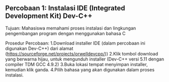 
## Percobaan 1: Instalasi IDE (Integrated Development Kit) Dev-C++

Tujuan:
Mahasiswa memahami proses instalasi dan lingkungan pengembangan program dengan menggunakan bahasa C

Prosedur Percobaan:
1.Download installer IDE (dalam percobaan ini digunakan Dev-C++) dari alamat (https://sourceforge.net/projects/orwelldevcpp/)) 
2.Klik tombol download yang berwarna hijau, untuk mengunduh installer (Dev-C++ versi 5.11 dengan compiler TDM GCC 4.9.2)
3.Buka lokasi tempat menyimpan installer, kemudian klik ganda.
4.Pilih bahasa yang akan digunakan dalam proses instalasi.